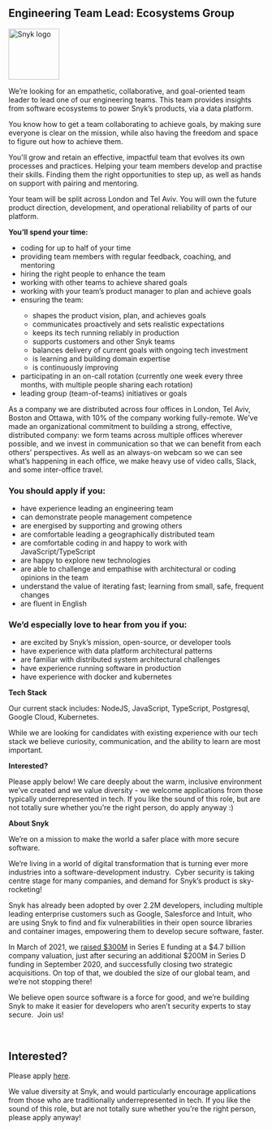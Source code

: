 Engineering Team Lead: Ecosystems Group
---

<img src="https://res.cloudinary.com/snyk/image/upload/v1537345894/press-kit/brand/logo-black.png" width="100" alt="Snyk logo" />

<p><span style="font-weight: 400;">We’re looking for an empathetic, collaborative, and goal-oriented team leader to lead one of our engineering teams. This team provides insights from software ecosystems to power Snyk’s products, via a data platform.&nbsp;</span></p>
<p><span style="font-weight: 400;">You know how to get a team collaborating to achieve goals, by making sure everyone is clear on the mission, while also having the freedom and space to figure out how to achieve them.</span></p>
<p><span style="font-weight: 400;">You'll grow and retain an effective, impactful team that evolves its own processes and practices. Helping your team members develop and practise their skills. Finding them the right opportunities to step up, as well as hands on support with pairing and mentoring.</span></p>
<p><span style="font-weight: 400;">Your team will be split across London and Tel Aviv. You will own the future product direction, development, and operational reliability of parts of our platform.&nbsp;</span></p>
<p><strong>You’ll spend your time:</strong></p>
<ul>
<li style="font-weight: 400;"><span style="font-weight: 400;">coding for up to half of your time</span></li>
<li style="font-weight: 400;"><span style="font-weight: 400;">providing team members with regular feedback, coaching, and mentoring</span></li>
<li style="font-weight: 400;"><span style="font-weight: 400;">hiring the right people to enhance the team</span></li>
<li style="font-weight: 400;"><span style="font-weight: 400;">working with other teams to achieve shared goals</span></li>
<li style="font-weight: 400;"><span style="font-weight: 400;">working with your team’s product manager to plan and achieve goals</span></li>
<li style="font-weight: 400;"><span style="font-weight: 400;">ensuring the team:</span></li>
<ul>
<li style="font-weight: 400;"><span style="font-weight: 400;">shapes the product vision, plan, and achieves goals</span></li>
<li style="font-weight: 400;"><span style="font-weight: 400;">communicates proactively and sets realistic expectations</span></li>
<li style="font-weight: 400;"><span style="font-weight: 400;">keeps its tech running reliably in production</span></li>
<li style="font-weight: 400;"><span style="font-weight: 400;">supports customers and other Snyk teams</span></li>
<li style="font-weight: 400;"><span style="font-weight: 400;">balances delivery of current goals with ongoing tech investment&nbsp;</span></li>
<li style="font-weight: 400;"><span style="font-weight: 400;">is learning and building domain expertise&nbsp;</span></li>
<li style="font-weight: 400;"><span style="font-weight: 400;">is continuously improving</span></li>
</ul>
<li style="font-weight: 400;"><span style="font-weight: 400;">participating in an on-call rotation (currently one week every three months, with multiple people sharing each rotation)</span></li>
<li style="font-weight: 400;"><span style="font-weight: 400;">leading group (team-of-teams) initiatives or goals</span></li>
</ul>
<p><span style="font-weight: 400;">As a company we are distributed across four offices in London, Tel Aviv, Boston and Ottawa, with 10% of the company working fully-remote. We’ve made an organizational commitment to building a strong, effective, distributed company: we form teams across multiple offices wherever possible, and we invest in communication so that we can benefit from each others’ perspectives. As well as an always-on webcam so we can see what’s happening in each office, we make heavy use of video calls, Slack, and some inter-office travel.</span></p>
<h3><strong>You should apply if you:</strong></h3>
<ul>
<li style="font-weight: 400;"><span style="font-weight: 400;">have experience leading an engineering team</span></li>
<li style="font-weight: 400;"><span style="font-weight: 400;">can demonstrate people management competence&nbsp;</span></li>
<li style="font-weight: 400;"><span style="font-weight: 400;">are energised by supporting and growing others</span></li>
<li style="font-weight: 400;"><span style="font-weight: 400;">are comfortable leading a geographically distributed team</span></li>
<li style="font-weight: 400;"><span style="font-weight: 400;">are comfortable coding in and happy to work with JavaScript/TypeScript&nbsp;</span></li>
<li style="font-weight: 400;"><span style="font-weight: 400;">are happy to explore new technologies</span></li>
<li style="font-weight: 400;"><span style="font-weight: 400;">are able to challenge and empathise with architectural or coding opinions in the team</span></li>
<li style="font-weight: 400;"><span style="font-weight: 400;">understand the value of iterating fast; learning from small, safe, frequent changes</span></li>
<li style="font-weight: 400;"><span style="font-weight: 400;">are fluent in English</span></li>
</ul>
<h3><strong>We’d especially love to hear from you if you:</strong></h3>
<ul>
<li style="font-weight: 400;"><span style="font-weight: 400;">are excited by Snyk’s mission, open-source, or developer tools</span></li>
<li style="font-weight: 400;"><span style="font-weight: 400;">have experience with data platform architectural patterns</span></li>
<li style="font-weight: 400;"><span style="font-weight: 400;">are familiar with distributed system architectural challenges</span></li>
<li style="font-weight: 400;"><span style="font-weight: 400;">have experience running software in production</span></li>
<li style="font-weight: 400;"><span style="font-weight: 400;">have experience with docker and kubernetes</span></li>
</ul>
<p><strong>Tech Stack</strong></p>
<p><span style="font-weight: 400;">Our current stack includes: NodeJS, JavaScript, TypeScript, Postgresql, Google Cloud, Kubernetes.</span></p>
<p><span style="font-weight: 400;">While we are looking for candidates with existing experience with our tech stack we believe curiosity, communication, and the ability to learn are most important.</span></p>
<p><strong>Interested?</strong></p>
<p><span style="font-weight: 400;">Please apply below! We care deeply about the warm, inclusive environment we’ve created and we value diversity - we welcome applications from those typically underrepresented in tech. If you like the sound of this role, but are not totally sure whether you’re the right person, do apply anyway :)</span></p>
<p><strong>About Snyk</strong></p>
<p><span style="font-weight: 400;">We’re on a mission to make the world a safer place with more secure software.</span></p>
<p><span style="font-weight: 400;">We’re living in a world of digital transformation that is turning ever more industries into a software-development industry.&nbsp; Cyber security is taking centre stage for many companies, and demand for Snyk’s product is sky-rocketing!&nbsp;&nbsp;</span></p>
<p><span style="font-weight: 400;">Snyk has already been adopted by over 2.2M developers, including multiple leading enterprise customers such as Google, Salesforce and Intuit, who are using Snyk to find and fix vulnerabilities in their open source libraries and container images, empowering them to develop secure software, faster.</span></p>
<p><span style="font-weight: 400;">In March of 2021, we <a href="https://snyk.io/news/snyk-advances-developer-first-security-with-series-e-investment/" target="_blank">raised $300M</a> in Series E funding at a $4.7 billion company valuation, just after securing an additional $200M in Series D funding in September 2020, and successfully closing two strategic acquisitions. On top of that, we doubled the size of our global team, and we’re not stopping there!&nbsp;&nbsp;</span></p>
<p><span style="font-weight: 400;">We believe open source software is a force for good, and we’re building Snyk to make it easier for developers who aren’t security experts to stay secure.&nbsp; Join us!</span></p>
<p>&nbsp;</p>

Interested?
---

Please apply [here](https://boards.greenhouse.io/snyk/jobs/4635130002#app).

We value diversity at Snyk, and would particularly encourage applications from those who are traditionally underrepresented in tech.
If you like the sound of this role, but are not totally sure whether you’re the right person, please apply anyway!
